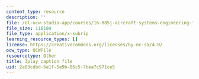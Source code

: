 ```yaml
---
content_type: resource
description: ''
file: /ol-ocw-studio-app/courses/16-885j-aircraft-systems-engineering-fall-2005/2a83cdbd5e1f5e9b86c57bea7c971ce5_J5mwRqyxPIA.vtt
file_size: 116184
file_type: application/x-subrip
learning_resource_types: []
license: https://creativecommons.org/licenses/by-nc-sa/4.0/
ocw_type: OCWFile
resourcetype: Other
title: 3play caption file
uid: 2a83cdbd-5e1f-5e9b-86c5-7bea7c971ce5
---
```

